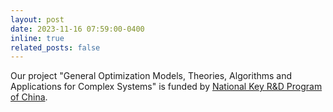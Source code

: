 ```yaml
---
layout: post
date: 2023-11-16 07:59:00-0400
inline: true
related_posts: false
---
```


<!-- Our paper "[Mixed-integer linear optimization for full truckload pickup and delivery](http://www.optimization-online.org/DB_HTML/2021/03/8309.html)" is now accepted by Optimization Letters. -->

Our project "General Optimization Models, Theories, Algorithms and Applications for Complex Systems" is funded by [National Key R&D Program of China](https://service.most.gov.cn/).
